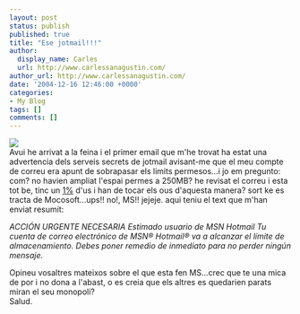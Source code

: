 ```yaml
---
layout: post
status: publish
published: true
title: "Ese jotmail!!!"
author:
  display_name: Carles
  url: http://www.carlessanagustin.com/
author_url: http://www.carlessanagustin.com/
date: '2004-12-16 12:46:00 +0000'
categories:
- My Blog
tags: []
comments: []
---
```

![](http://www.arkanon.com/tmp/pics/jotmail1.jpg)  
Avui he arrivat a la feina i el primer email que m'he trovat ha estat una advertencia dels serveis secrets de jotmail avisant-me que el meu compte de correu era apunt de sobrapasar els limits permesos...i jo em pregunto: com? no havien ampliat l'espai permes a 250MB? he revisat el correu i esta tot be, tinc un [1%](http://www.arkanon.com/tmp/pics/jotmail2.jpg) d'us i han de tocar els ous d'aquesta manera? sort ke es tracta de Mocosoft...ups!! no!, MS!! jejeje. aqui teniu el text que m'han enviat resumit:

*ACCIÓN URGENTE NECESARIA*
*Estimado usuario de MSN Hotmail*
*Tu cuenta de correo electrónico de MSN® Hotmail® va a alcanzar el límite de almacenamiento. Debes poner remedio de inmediato para no perder ningún mensaje.*

Opineu vosaltres mateixos sobre el que esta fen MS...crec que te una mica de por i no dona a l'abast, o es creia que els altres es quedarien parats miran el seu monopoli?  
Salud.